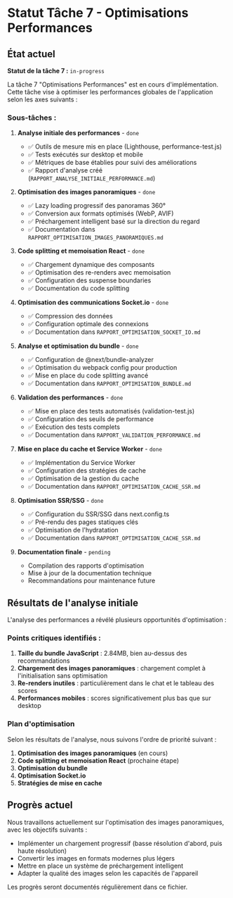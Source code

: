 # Statut Tâche 7 - Optimisations Performances

## État actuel

**Statut de la tâche 7 :** `in-progress`

La tâche 7 "Optimisations Performances" est en cours d'implémentation. Cette tâche vise à optimiser les performances globales de l'application selon les axes suivants :

### Sous-tâches :

1. **Analyse initiale des performances** - `done`
   - ✅ Outils de mesure mis en place (Lighthouse, performance-test.js)
   - ✅ Tests exécutés sur desktop et mobile
   - ✅ Métriques de base établies pour suivi des améliorations
   - ✅ Rapport d'analyse créé (`RAPPORT_ANALYSE_INITIALE_PERFORMANCE.md`)
   
2. **Optimisation des images panoramiques** - `done`
   - ✅ Lazy loading progressif des panoramas 360°
   - ✅ Conversion aux formats optimisés (WebP, AVIF)
   - ✅ Préchargement intelligent basé sur la direction du regard
   - ✅ Documentation dans `RAPPORT_OPTIMISATION_IMAGES_PANORAMIQUES.md`
   
3. **Code splitting et memoisation React** - `done`
   - ✅ Chargement dynamique des composants
   - ✅ Optimisation des re-renders avec memoisation
   - ✅ Configuration des suspense boundaries
   - ✅ Documentation du code splitting
   
4. **Optimisation des communications Socket.io** - `done`
   - ✅ Compression des données
   - ✅ Configuration optimale des connexions
   - ✅ Documentation dans `RAPPORT_OPTIMISATION_SOCKET_IO.md`
   
5. **Analyse et optimisation du bundle** - `done`
   - ✅ Configuration de @next/bundle-analyzer
   - ✅ Optimisation du webpack config pour production
   - ✅ Mise en place du code splitting avancé
   - ✅ Documentation dans `RAPPORT_OPTIMISATION_BUNDLE.md`

6. **Validation des performances** - `done`
   - ✅ Mise en place des tests automatisés (validation-test.js)
   - ✅ Configuration des seuils de performance
   - ✅ Exécution des tests complets
   - ✅ Documentation dans `RAPPORT_VALIDATION_PERFORMANCE.md`
   
7. **Mise en place du cache et Service Worker** - `done`
   - ✅ Implémentation du Service Worker
   - ✅ Configuration des stratégies de cache
   - ✅ Optimisation de la gestion du cache
   - ✅ Documentation dans `RAPPORT_OPTIMISATION_CACHE_SSR.md`
   
8. **Optimisation SSR/SSG** - `done`
   - ✅ Configuration du SSR/SSG dans next.config.ts
   - ✅ Pré-rendu des pages statiques clés
   - ✅ Optimisation de l'hydratation
   - ✅ Documentation dans `RAPPORT_OPTIMISATION_CACHE_SSR.md`
   
9. **Documentation finale** - `pending`
   - Compilation des rapports d'optimisation
   - Mise à jour de la documentation technique
   - Recommandations pour maintenance future

## Résultats de l'analyse initiale

L'analyse des performances a révélé plusieurs opportunités d'optimisation :

### Points critiques identifiés :

1. **Taille du bundle JavaScript** : 2.84MB, bien au-dessus des recommandations
2. **Chargement des images panoramiques** : chargement complet à l'initialisation sans optimisation
3. **Re-renders inutiles** : particulièrement dans le chat et le tableau des scores
4. **Performances mobiles** : scores significativement plus bas que sur desktop

### Plan d'optimisation

Selon les résultats de l'analyse, nous suivons l'ordre de priorité suivant :

1. **Optimisation des images panoramiques** (en cours)
2. **Code splitting et memoisation React** (prochaine étape)
3. **Optimisation du bundle**
4. **Optimisation Socket.io**
5. **Stratégies de mise en cache**

## Progrès actuel

Nous travaillons actuellement sur l'optimisation des images panoramiques, avec les objectifs suivants :
- Implémenter un chargement progressif (basse résolution d'abord, puis haute résolution)
- Convertir les images en formats modernes plus légers
- Mettre en place un système de préchargement intelligent
- Adapter la qualité des images selon les capacités de l'appareil

Les progrès seront documentés régulièrement dans ce fichier.
